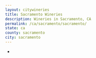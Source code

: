 ```yaml
---
layout: citywineries
title: Sacramento Wineries
description: Wineries in Sacramento, CA
permalink: /ca/sacramento/sacramento/
state: ca
county: sacramento
city: sacramento
---
```

-
